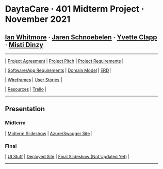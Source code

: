 # DaytaCare &middot; 401 Midterm Project &middot; November 2021

## **[Ian Whitmore](/team/Ian.md) &middot; [Jaren Schnoebelen](/team/Jaren.md) &middot; [Yvette Clapp](/team/Yvette.md) &middot; [Misti Dinzy](/team/Misti.md)**

---

| [Project Agreement](/pages/agreement.md) |
[Project Pitch](/pages/pitch.md) |
[Project Requirements](/pages/requirements.md) |

| [Software/App Requirements](/pages/softwareReqs.md) |
[Domain Model](/pages/domainModel.md) |
[ERD](/pages/ERD/ERD.md) |

| [Wireframes](/pages/wireframes/wireframes.md) |
[User Stories](/pages/userStories/userStories.md) |

| [Resources](/pages/resources.md) |
[Trello](https://trello.com/b/zUADckkN/midterm-project) |

---

## Presentation

### Midterm

| [Midterm Slideshow](https://bit.ly/3mR0o5t) |
[Azure/Swagger Site](daytacare.azurewebsites.net/) |

### Final

| [UI Stuff](appearance.md) |
[Deployed Site](https://daytacare.netlify.app/) |
[Final Slideshow (Not Updated Yet)](https://bit.ly/3qfbLVF) |

---
